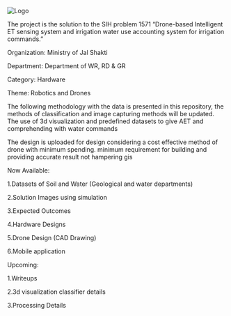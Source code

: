 ![Logo](https://github.com/user-attachments/assets/8fbcc7fc-1bf6-41c1-893c-959fa85e8e47)


The project is the solution to the SIH problem 1571 “Drone-based Intelligent ET sensing system and irrigation water use accounting system for irrigation commands.”  

Organization: Ministry of Jal Shakti 

Department: Department of WR, RD & GR 

Category: Hardware 

Theme: Robotics and Drones 

The following methodology with the data is presented in this repository, the methods of classification and image capturing methods will be updated. The use of 3d visualization and predefined datasets to give AET and comprehending with water commands  

The design is uploaded for design considering a cost effective method of drone with minimum spending. 
minimum requirement for building and providing accurate result not hampering gis

Now Available: 

1.Datasets of Soil and Water (Geological and water departments) 

2.Solution Images using simulation  

3.Expected Outcomes 

4.Hardware Designs 

5.Drone Design (CAD Drawing)

6.Mobile application 

 

 

Upcoming: 


1.Writeups  

2.3d visualization classifier details  

3.Processing Details  

 

  
